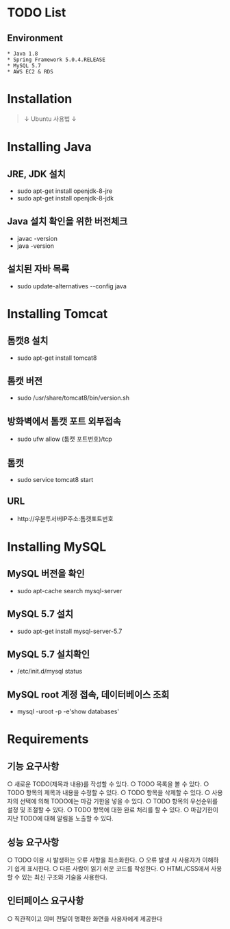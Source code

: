 
# TODO List

## Environment

    * Java 1.8
    * Spring Framework 5.0.4.RELEASE
    * MySQL 5.7
    * AWS EC2 & RDS
    
# Installation
> ↓ Ubuntu 사용법 ↓

# Installing Java

 ## JRE, JDK 설치
  * sudo apt-get install openjdk-8-jre
  * sudo apt-get install openjdk-8-jdk

 ## Java 설치 확인을 위한 버전체크 
  * javac -version
  * java -version

 ## 설치된 자바 목록 
  * sudo update-alternatives --config java

# Installing Tomcat

 ## 톰캣8 설치
  * sudo apt-get install tomcat8

 ## 톰캣 버전 
  * sudo /usr/share/tomcat8/bin/version.sh

 ## 방화벽에서 톰캣 포트 외부접속 
  * sudo ufw allow (톰캣 포트번호)/tcp

 ## 톰캣 
  * sudo service tomcat8 start
  
 ## URL
  * http://우분투서버IP주소:톰캣포트번호
 
# Installing MySQL

## MySQL 버전을 확인
  * sudo apt-cache search mysql-server

## MySQL 5.7 설치
  * sudo apt-get install mysql-server-5.7

## MySQL 5.7 설치확인
  * /etc/init.d/mysql status

## MySQL root 계정 접속, 데이터베이스 조회
  * mysql -uroot -p -e'show databases'


# Requirements

## 기능 요구사항
○ 새로운 TODO(제목과 내용)를 작성할 수 있다.
○ TODO 목록을 볼 수 있다.
○ TODO 항목의 제목과 내용을 수정할 수 있다.
○ TODO 항목을 삭제할 수 있다.
○ 사용자의 선택에 의해 TODO에는 마감 기한을 넣을 수 있다.
○ TODO 항목의 우선순위를 설정 및 조절할 수 있다.
○ TODO 항목에 대한 완료 처리를 할 수 있다.
○ 마감기한이 지난 TODO에 대해 알림을 노출할 수 있다.

## 성능 요구사항
○ TODO 이용 시 발생하는 오류 사항을 최소화한다.
○ 오류 발생 시 사용자가 이해하기 쉽게 표시한다.
○ 다른 사람이 읽기 쉬운 코드를 작성한다.
○ HTML/CSS에서 사용할 수 있는 최신 구조와 기술을 사용한다.

## 인터페이스 요구사항
○ 직관적이고 의미 전달이 명확한 화면을 사용자에게 제공한다

